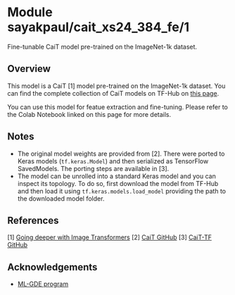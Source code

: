 # Module sayakpaul/cait_xs24_384_fe/1

Fine-tunable CaiT model pre-trained on the ImageNet-1k dataset.

<!-- asset-path: https://storage.googleapis.com/cait-tf/tars/cait_xs24_384_fe.tar.gz  -->
<!-- task: image-classification -->
<!-- network-architecture: cait -->
<!-- format: saved_model_2 -->
<!-- fine-tunable: true -->
<!-- license: mit -->
<!-- colab: https://colab.research.google.com/github/sayakpaul/cait-tf/blob/main/notebooks/finetune.ipynb -->

## Overview

This model is a CaiT [1] model pre-trained on the ImageNet-1k dataset. You can find the complete
collection of CaiT models on TF-Hub on [this page](https://tfhub.dev/sayakpaul/collections/cait/1).

You can use this model for featue extraction and fine-tuning. Please refer to
the Colab Notebook linked on this page for more details.

## Notes

* The original model weights are provided from [2]. There were ported to Keras models
(`tf.keras.Model`) and then serialized as TensorFlow SavedModels. The porting
steps are available in [3].
* The model can be unrolled into a standard Keras model and you can inspect its topology.
To do so, first download the model from TF-Hub and then load it using `tf.keras.models.load_model`
providing the path to the downloaded model folder.

## References

[1] [Going deeper with Image Transformers](https://arxiv.org/abs/2103.17239)
[2] [CaiT GitHub](https://github.com/facebookresearch/deit)
[3] [CaiT-TF GitHub](https://github.com/sayakpaul/cait-tf)

## Acknowledgements

* [ML-GDE program](https://developers.google.com/programs/experts/)

